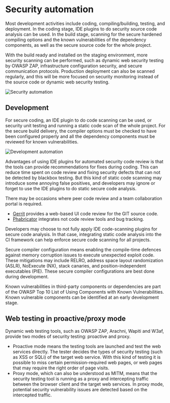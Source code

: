 # Security automation

Most development activities include coding, compiling/building, testing, and deployment. In the coding stage, IDE plugins to do security source code analysis can be used. In the build stage, scanning for the secure hardened compiling options and the known vulnerabilities of the dependency components, as well as the secure source code for the whole project.

With the build ready and installed on the staging environment, more security scanning can be performed, such as dynamic web security testing by OWASP ZAP, infrastructure configuration security, and secure communication protocols. Production deployment can also be scanned regularly, and this will be more focused on security monitoring instead of the source code or dynamic web security testing.

![Security automation](/_static/images/security-automation.png)

## Development

For secure coding, an IDE plugin to do code scanning can be used, or security unit testing and running a static code scan of the whole project. For the secure build delivery, the compiler options must be checked to have been configured properly and all the dependency components must be reviewed for known vulnerabilities.

![Development automation](/_static/images/dev-automation.png)

Advantages of using IDE plugins for automated security code review is that the tools can provide recommendations for fixes during coding. This can reduce time spent on code review and fixing security defects that can not be detected by blackbox testing. But this kind of static code scanning may introduce some annoying false positives, and developers may ignore or forget to use the IDE plugins to do static secure code analysis.

There may be occasions where peer code review and a team collaboration portal is required. 

* [Gerrit](https://www.gerritcodereview.com/) provides a web-based UI code review for the GIT source code.
* [Phabricator](https://www.phacility.com/) integrates not code review tools and bug tracking.

Developers may choose to not fully apply IDE code-scanning plugins for secure code analysis. In that case, integrating static code analysis into the CI framework can help enforce secure code scanning for all projects.

Secure compiler configuration means enabling the compile-time defences against memory corruption issues to execute unexpected exploit code. These mitigations may include RELRO, address space layout randomization (ASLR), NoExecute (NX), stack canaries, and position-independent executables (PIE). These secure compiler configurations are best done during development.

Known vulnerabilities in third-party components or dependencies are part of the OWASP Top 10 List of Using Components with Known Vulnerabilities. Known vulnerable components can be identified at an early development stage.

## Web testing in proactive/proxy mode

Dynamic web testing tools, such as OWASP ZAP, Arachni, Wapiti and W3af, provide two modes of security testing: proactive and proxy. 

* Proactive mode means the testing tools are launched and test the web services directly. The tester decides the types of security testing (such as XSS or SQLi) of the target web service. With this kind of testing it is possible to miss certain permission-required web pages, or web pages that may require the right order of page visits.
* Proxy mode, which can also be understood as MITM, means that the security testing tool is running as a proxy and intercepting traffic between the browser client and the target web services. In proxy mode, potential security vulnerability issues are detected based on the intercepted traffic.
